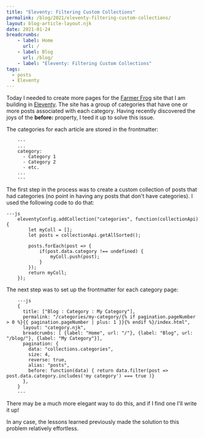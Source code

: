 ```yaml
---
title: "Eleventy: Filtering Custom Collections"
permalink: /blog/2021/eleventy-filtering-custom-collections/
layout: blog-article-layout.njk
date: 2021-01-24
breadcrumbs:
    - label: Home
      url: /
    - label: Blog
      url: /blog/
    - label: "Eleventy: Filtering Custom Collections"
tags:
  - posts
  - Eleventy
---
```


Today I needed to create more pages for the [Farmer Frog](https://farmerfrog.org) site that I am building in [Eleventy](https://11ty.dev). The site has a group of categories that have one or more posts associated with each category. Having recently discovered the joys of the **before:** property, I teed it up to solve this issue.

The categories for each article are stored in the frontmatter:

```
    ---
    ...
    category:
      - Category 1
      - Category 2
      - etc.
    ...
    ---
```

The first step in the process was to create a custom collection of posts that had categories (no point in having any posts that don't have categories). I used the following code to do that:

```
---js
    eleventyConfig.addCollection("categories", function(collectionApi) {
        let myColl = [];
        let posts = collectionApi.getAllSorted();

        posts.forEach(post => {
            if(post.data.category !== undefined) {
                myColl.push(post);
            }
        });
        return myColl;
    });
```

The next step was to set up the frontmatter for each category page:


```
    ---js
    {
      title: ["Blog : Category : My Category"],
      permalink: "/categories/my-category/{% if pagination.pageNumber > 0 %}{{ pagination.pageNumber | plus: 1 }}{% endif %}/index.html",
      layout: "category.njk",
      breadcrumbs: [ {label: "Home", url: "/"}, {label: "Blog", url: "/blog/"}, {label: "My Category"}],
      pagination: {
        data: "collections.categories",
        size: 4,
        reverse: true,
        alias: "posts",
        before: function(data) { return data.filter(post => post.data.category.includes('my category') === true )}
      },
    }
    ---
```

There may be a much more elegant way to do this, and if I find one I'll write it up!

In any case, the lessons learned previously made the solution to this problem relatively effortless.